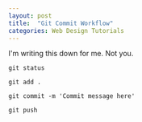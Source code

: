 ```yaml
---
layout: post
title:  "Git Commit Workflow"
categories: Web Design Tutorials
---
```


I'm writing this down for me. Not you.

`git status`

`git add .`

`git commit -m 'Commit message here'`

`git push  `